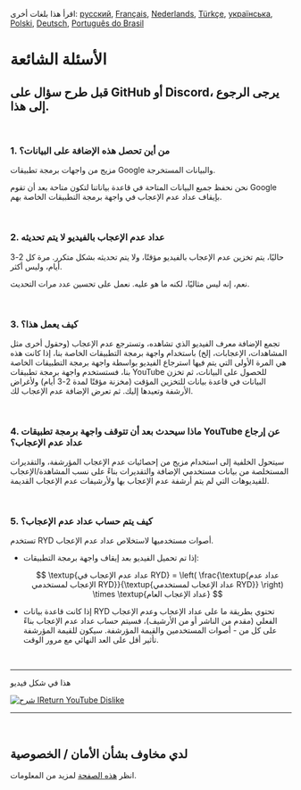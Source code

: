 اقرأ هذا بلغات أخرى: [русский](FAQru.md), [Français](FAQfr.md), [Nederlands](FAQnl.md), [Türkçe](FAQtr.md), [українська](FAQuk.md), [Polski](FAQpl.md), [Deutsch](FAQde.md), [Português do Brasil](FAQpt_BRmd)

# الأسئلة الشائعة

## قبل طرح سؤال على GitHub أو Discord، يرجى الرجوع إلى هذا.

<br>

### **1. من أين تحصل هذه الإضافة على البيانات؟**

مزيج من واجهات برمجة تطبيقات Google والبيانات المستخرجة.

نحن نحفظ جميع البيانات المتاحة في قاعدة بياناتنا لتكون متاحة بعد أن تقوم Google بإيقاف عداد عدم الإعجاب في واجهة برمجة التطبيقات الخاصة بهم.

<br>

### **2. عداد عدم الإعجاب بالفيديو لا يتم تحديثه**

حاليًا، يتم تخزين عدم الإعجاب بالفيديو مؤقتًا، ولا يتم تحديثه بشكل متكرر. مرة كل 2-3 أيام، وليس أكثر.

نعم، إنه ليس مثاليًا، لكنه ما هو عليه. نعمل على تحسين عدد مرات التحديث.

<br>

### **3. كيف يعمل هذا؟**

تجمع الإضافة معرف الفيديو الذي تشاهده، وتسترجع عدم الإعجاب (وحقول أخرى مثل المشاهدات، الإعجابات، إلخ) باستخدام واجهة برمجة التطبيقات الخاصة بنا، إذا كانت هذه هي المرة الأولى التي يتم فيها استرجاع الفيديو بواسطة واجهة برمجة التطبيقات الخاصة بنا، فستستخدم واجهة برمجة تطبيقات YouTube للحصول على البيانات، ثم تخزن البيانات في قاعدة بيانات للتخزين المؤقت (مخزنة مؤقتًا لمدة 2-3 أيام) ولأغراض الأرشفة وتعيدها إليك. ثم تعرض الإضافة عدم الإعجاب لك.

<br>

### **4. ماذا سيحدث بعد أن تتوقف واجهة برمجة تطبيقات YouTube عن إرجاع عداد عدم الإعجاب؟**

سيتحول الخلفية إلى استخدام مزيج من إحصائيات عدم الإعجاب المؤرشفة، والتقديرات المستخلصة من بيانات مستخدمي الإضافة والتقديرات بناءً على نسب المشاهدة/الإعجاب للفيديوهات التي لم يتم أرشفة عدم الإعجاب بها ولأرشيفات عدم الإعجاب القديمة.

<br>

### **5. كيف يتم حساب عداد عدم الإعجاب؟**

تستخدم RYD أصوات مستخدميها لاستخلاص عداد عدم الإعجاب.

- إذا تم تحميل الفيديو بعد إيقاف واجهة برمجة التطبيقات:

  $$ \textup{عداد عدم الإعجاب في RYD} = \left( \frac{\textup{عداد عدم الإعجاب لمستخدمي RYD}}{\textup{عداد الإعجاب لمستخدمي RYD}} \right) \times \textup{عداد الإعجاب العام} $$

- إذا كانت قاعدة بيانات RYD تحتوي بطريقة ما على عداد الإعجاب وعدم الإعجاب الفعلي (مقدم من الناشر أو من الأرشيف)، فسيتم حساب عداد عدم الإعجاب بناءً على كل من - أصوات المستخدمين والقيمة المؤرشفة. سيكون للقيمة المؤرشفة تأثير أقل على العد النهائي مع مرور الوقت.

<br>

---

هذا في شكل فيديو

[![شرح IReturn YouTube Dislike](https://yt-embed.herokuapp.com/embed?v=GSmmtv-0yYQ)](https://www.youtube.com/watch?v=GSmmtv-0yYQ)

---

<br>

## لدي مخاوف بشأن الأمان / الخصوصية

انظر [هذه الصفحة](SECURITY-FAQ.md) لمزيد من المعلومات.